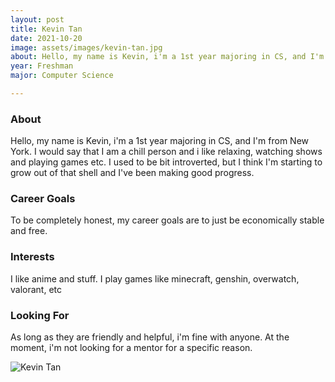 ```yaml
---
layout: post
title: Kevin Tan 
date: 2021-10-20
image: assets/images/kevin-tan.jpg
about: Hello, my name is Kevin, i'm a 1st year majoring in CS, and I'm from New York. I would say that I am a chill person and i like relaxing, watching shows and playing games etc. I used to be bit introverted, but I think I'm starting to grow out of that shell and I've been making good progress.
year: Freshman
major: Computer Science

---
```


### About

Hello, my name is Kevin, i'm a 1st year majoring in CS, and I'm from New York. I would say that I am a chill person and i like relaxing, watching shows and playing games etc. I used to be bit introverted, but I think I'm starting to grow out of that shell and I've been making good progress.

### Career Goals

To be completely honest, my career goals are to just be economically stable and free.

### Interests

I like anime and stuff. I play games like minecraft, genshin, overwatch, valorant, etc

### Looking For

As long as they are friendly and helpful, i'm fine with anyone. At the moment, i'm not looking for a mentor for a specific reason.

<div class="text-center my-5">
    <img src="https://sase-drexel.github.io/mentorship-2021/assets/images/kevin-tan.jpg" alt="Kevin Tan" class="rounded post-img" />
</div>
